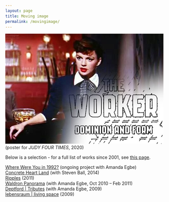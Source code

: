 ```yaml
---
layout: page
title: Moving image
permalink: /movingimage/
---
```


![](/images/judy_juenger.jpeg)  
(poster for _JUDY FOUR TIMES_, 2020)
  
Below is a selection - for a full list of works since 2001, see [this page](https://rosedetivoli.github.io/all_works/).  
  
[Where Were You in 1992?](http://1992.maydayrooms.org) (ongoing project with Amanda Egbe)  
[Concrete Heart Land](http://concreteheartland.info) (with Steven Ball, 2014)  
[Ripples](https://rosedetivoli.github.io/april_showers/) (2011)  
[Waldron Panorama](https://rosedetivoli.github.io/waldron/) (with Amanda  Egbe, Oct 2010 – Feb 2011)  
[Deptford | Tributes](https://player.vimeo.com/video/129543067) (with Amanda  Egbe, 2009)  
[lebensraum | living space](https://rosedetivoli.github.io/lebensraum/) (2009)  

  
